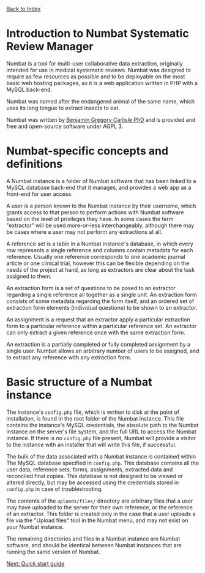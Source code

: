[Back to Index](index.md)

# Introduction to Numbat Systematic Review Manager

Numbat is a tool for multi-user collaborative data extraction,
originally intended for use in medical systematic reviews. Numbat was
designed to require as few resources as possible and to be deployable
on the most basic web hosting packages, so it is a web application
written in PHP with a MySQL back-end.

Numbat was named after the endangered animal of the same name, which
uses its long tongue to extract insects to eat.

Numbat was written by [Benjamin Gregory Carlisle
PhD](https://bgcarlisle.com) and is provided and free and open-source
software under AGPL 3.

# Numbat-specific concepts and definitions

A Numbat instance is a folder of Numbat software that has been linked
to a MySQL database back-end that it manages, and provides a web app
as a front-end for user access.

A user is a person known to the Numbat instance by their username,
which grants access to that person to perform actions with Numbat
software based on the level of privileges they have. In some cases the
term "extractor" will be used more-or-less interchangeably, although
there may be cases where a user may not perform any extractions at
all.

A reference set is a table in a Numbat instance's database, in which
every row represents a single reference and columns contain metadata
for each reference. Usually one reference corresponds to one academic
journal article or one clinical trial, however this can be flexible
depending on the needs of the project at hand, as long as extractors
are clear about the task assigned to them.

An extraction form is a set of questions to be posed to an extractor
regarding a single reference all together as a single unit. An
extraction form consists of some metadata regarding the form itself,
and an ordered set of extraction form elements (individual questions)
to be shown to an extractor.

An assignment is a request that an extractor apply a particular
extraction form to a particular reference within a particular
reference set. An extractor can only extract a given reference once
with the same extraction form.

An extraction is a partially completed or fully completed assignment
by a single user. Numbat allows an arbitrary number of users to be
assigned, and to extract any reference with any extraction form.

# Basic structure of a Numbat instance

The instance's `config.php` file, which is written to disk at the
point of installation, is found in the root folder of the Numbat
instance. This file contains the instance's MySQL credentials, the
absolute path to the Numbat instance on the server's file system, and
the full URL to access the Numbat instance. If there is no
`config.php` file present, Numbat will provide a visitor to the
instance with an installer that will write this file, if successful.

The bulk of the data associated with a Numbat instance is contained
within The MySQL database specified in `config.php`. This database
contains all the user data, reference sets, forms, assignments,
extracted data and reconciled final copies. This database is not
designed to be viewed or altered directly, but may be accessed using
the credentials stored in `config.php` in case of troubleshooting.

The contents of the `uploads/files/` directory are arbitrary files
that a user may have uploaded to the server for their own reference,
or the reference of an extractor. This folder is created only in the
case that a user uploads a file via the "Upload files" tool in the
Numbat menu, and may not exist on your Numbat instance.

The remaining directories and files in a Numbat instance are Numbat
software, and should be identical between Numbat instances that are
running the same version of Numbat.

[Next: Quick start guide](quick-start.md)
